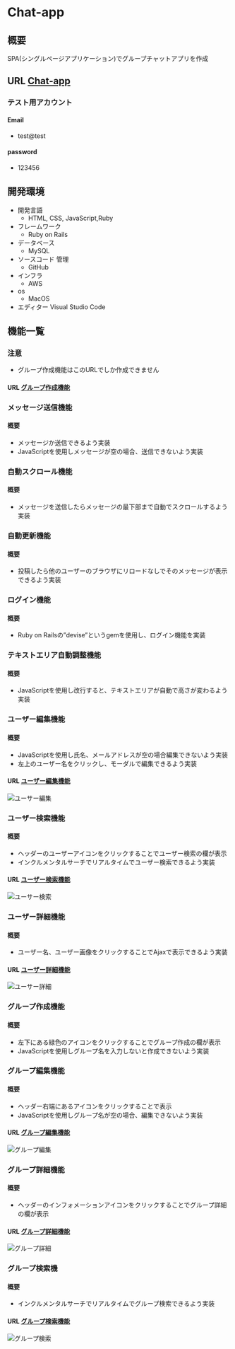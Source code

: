 #  Chat-app

##  概要
SPA(シングルページアプリケーション)でグループチャットアプリを作成

##  URL [Chat-app](http://3.114.20.168/)

### テスト用アカウント
####  Email
- test@test
####  password
- 123456
  
##  開発環境
- 開発言語
  - HTML, CSS, JavaScript,Ruby
- フレームワーク
  - Ruby on Rails
- データベース
  - MySQL
- ソースコード 管理
  - GitHub
- インフラ
  - AWS
- os
  -  MacOS
- エディター
  Visual Studio Code

##  機能一覧

###  注意
- グループ作成機能はこのURLでしか作成できません

#### URL [グループ作成機能](http://3.114.20.168/)

###  メッセージ送信機能 
#### 概要
- メッセージか送信できるよう実装
- JavaScriptを使用しメッセージが空の場合、送信できないよう実装

###  自動スクロール機能
#### 概要
- メッセージを送信したらメッセージの最下部まで自動でスクロールするよう実装

###  自動更新機能
#### 概要
- 投稿したら他のユーザーのブラウザにリロードなしでそのメッセージが表示できるよう実装

###  ログイン機能
#### 概要
- Ruby on Railsの”devise”というgemを使用し、ログイン機能を実装

### テキストエリア自動調整機能
#### 概要
  - JavaScriptを使用し改行すると、テキストエリアが自動で高さが変わるよう実装

###  ユーザー編集機能
 #### 概要
  - JavaScriptを使用し氏名、メールアドレスが空の場合編集できないよう実装
  - 左上のユーザー名をクリックし、モーダルで編集できるよう実装
#### URL   [ユーザー編集機能](http://3.114.20.168/)
  ![ユーサー編集](https://user-images.githubusercontent.com/53309563/75847044-79494c80-5e21-11ea-9b42-e66b3fe5ce10.png)
  
###  ユーザー検索機能
  #### 概要
  - ヘッダーのユーザーアイコンをクリックすることでユーザー検索の欄が表示
  - インクルメンタルサーチでリアルタイムでユーザー検索できるよう実装

  #### URL  [ユーザー検索機能](http://3.114.20.168/groups/1/messages)
  ![ユーサー検索](https://user-images.githubusercontent.com/53309563/75778933-12358480-5d9c-11ea-94de-db22428f3a46.png)
  
###  ユーザー詳細機能
#### 概要
- ユーザー名、ユーザー画像をクリックすることでAjaxで表示できるよう実装

 #### URL  [ユーザー詳細機能](http://3.114.20.168/groups/1/messages)

 ![ユーサー詳細](https://user-images.githubusercontent.com/53309563/75845812-9f6ced80-5e1d-11ea-8cf4-faa2ac703af9.png)

###  グループ作成機能
#### 概要
- 左下にある緑色のアイコンをクリックすることでグループ作成の欄が表示
- JavaScriptを使用しグループ名を入力しないと作成できないよう実装

###  グループ編集機能
#### 概要
- ヘッダー右端にあるアイコンをクリックすることで表示
- JavaScriptを使用しグループ名が空の場合、編集できないよう実装

 #### URL  [グループ編集機能](http://3.114.20.168/groups/1/messages)

 ![グループ編集](https://user-images.githubusercontent.com/53309563/75845997-3174f600-5e1e-11ea-956c-010ceefff726.png)

###  グループ詳細機能
#### 概要
- ヘッダーのインフォメーションアイコンをクリックすることでグループ詳細の欄が表示

 #### URL  [グループ詳細機能](http://3.114.20.168/groups/1/messages)

 ![グループ詳細](https://user-images.githubusercontent.com/53309563/75846306-40a87380-5e1f-11ea-8c6a-9cc02daa20da.png)


###  グループ検索機
#### 概要
- インクルメンタルサーチでリアルタイムでグループ検索できるよう実装

#### URL  [グループ検索機能](http://3.114.20.168/groups/1/messages)

 ![グループ検索](https://user-images.githubusercontent.com/53309563/75846578-1dca8f00-5e20-11ea-9a9b-d14b5c692f6f.png)



